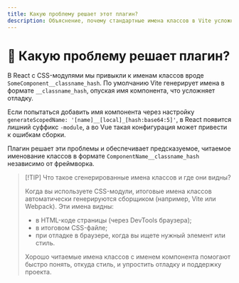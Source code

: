```yaml
---
title: Какую проблему решает этот плагин?
description: Объяснение, почему стандартные имена классов в Vite усложняют отладку и как плагин обеспечивает предсказуемые и читаемые имена классов.
---
```


# 🤔 Какую проблему решает плагин?

В React с CSS-модулями мы привыкли к именам классов вроде `SomeComponent__classname_hash`. По умолчанию Vite генерирует имена в формате `__classname_hash`, опуская имя компонента, что усложняет отладку.

Если попытаться добавить имя компонента через настройку `generateScopedName: '[name]__[local]_[hash:base64:5]'`, в React появится лишний суффикс `-module`, а во Vue такая конфигурация может привести к ошибкам сборки.

Плагин решает эти проблемы и обеспечивает предсказуемое, читаемое именование классов в формате `ComponentName__classname_hash` независимо от фреймворка.

> [!TIP] Что такое сгенерированные имена классов и где они видны?
>
> Когда вы используете CSS-модули, итоговые имена классов автоматически генерируются сборщиком (например, Vite или Webpack). Эти имена видны:
> - в HTML-коде страницы (через DevTools браузера);
> - в итоговом CSS-файле;
> - при отладке в браузере, когда вы ищете нужный элемент или стиль.
>
> Хорошо читаемые имена классов с именем компонента помогают быстро понять, откуда стиль, и упростить отладку и поддержку проекта.
